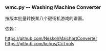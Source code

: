 ### wmc.py -- Washing Machine Converter

按版本批量转换某八个键街机游戏的谱面。



依赖：

https://github.com/Neskol/MaichartConverter  
https://github.com/kohos/CriTools